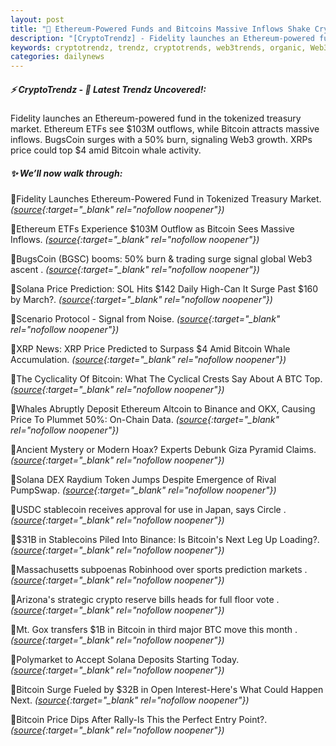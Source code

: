 ```yaml
---
layout: post
title: "🌅 Ethereum-Powered Funds and Bitcoins Massive Inflows Shake Crypto Market"
description: "[CryptoTrendz] - Fidelity launches an Ethereum-powered fund in the tokenized treasury market. Ethereum ETFs see $103M outflows, while Bitcoin attracts massive inflows. BugsCoin surges with a 50% burn, signaling Web3 growth. XRPs price could top $4 amid Bitcoin whale activity."
keywords: cryptotrendz, trendz, cryptotrends, web3trends, organic, Web3, Trump, BTC, Bitcoin, Binance, trading, XRP, Token, Stablecoins, Ethereum, stablecoin, crypto, Altcoin, SOL
categories: dailynews
---
```


##### ⚡ CryptoTrendz - 📌 *Latest Trendz Uncovered!:*

Fidelity launches an Ethereum-powered fund in the tokenized treasury market. Ethereum ETFs see $103M outflows, while Bitcoin attracts massive inflows. BugsCoin surges with a 50% burn, signaling Web3 growth. XRPs price could top $4 amid Bitcoin whale activity.

##### ✨ *We’ll now walk through:*


🔹Fidelity Launches Ethereum-Powered Fund in Tokenized Treasury Market. *([source](https://s.avyag.com/u2ae){:target="_blank" rel="nofollow noopener"})*

🔹Ethereum ETFs Experience $103M Outflow as Bitcoin Sees Massive Inflows. *([source](https://s.avyag.com/s4ag){:target="_blank" rel="nofollow noopener"})*

🔹BugsCoin (BGSC) booms: 50% burn &#38; trading surge signal global Web3 ascent . *([source](https://s.avyag.com/24ml){:target="_blank" rel="nofollow noopener"})*

🔹Solana Price Prediction: SOL Hits $142 Daily High-Can It Surge Past $160 by March?. *([source](https://s.avyag.com/8kpu){:target="_blank" rel="nofollow noopener"})*

🔹Scenario Protocol - Signal from Noise. *([source](https://s.avyag.com/c327){:target="_blank" rel="nofollow noopener"})*

🔹XRP News: XRP Price Predicted to Surpass $4 Amid Bitcoin Whale Accumulation. *([source](https://s.avyag.com/k1ka){:target="_blank" rel="nofollow noopener"})*

🔹The Cyclicality Of Bitcoin: What The Cyclical Crests Say About A BTC Top. *([source](https://s.avyag.com/duft){:target="_blank" rel="nofollow noopener"})*

🔹Whales Abruptly Deposit Ethereum Altcoin to Binance and OKX, Causing Price To Plummet 50%: On-Chain Data. *([source](https://s.avyag.com/t32g){:target="_blank" rel="nofollow noopener"})*

🔹Ancient Mystery or Modern Hoax? Experts Debunk Giza Pyramid Claims. *([source](https://s.avyag.com/8gco){:target="_blank" rel="nofollow noopener"})*

🔹Solana DEX Raydium Token Jumps Despite Emergence of Rival PumpSwap. *([source](https://s.avyag.com/ntu8){:target="_blank" rel="nofollow noopener"})*

🔹USDC stablecoin receives approval for use in Japan, says Circle . *([source](https://s.avyag.com/wijw){:target="_blank" rel="nofollow noopener"})*

🔹$31B in Stablecoins Piled Into Binance: Is Bitcoin's Next Leg Up Loading?. *([source](https://s.avyag.com/j592){:target="_blank" rel="nofollow noopener"})*

🔹Massachusetts subpoenas Robinhood over sports prediction markets . *([source](https://s.avyag.com/k2wi){:target="_blank" rel="nofollow noopener"})*

🔹Arizona's strategic crypto reserve bills heads for full floor vote . *([source](https://s.avyag.com/m08t){:target="_blank" rel="nofollow noopener"})*

🔹Mt. Gox transfers $1B in Bitcoin in third major BTC move this month . *([source](https://s.avyag.com/9ese){:target="_blank" rel="nofollow noopener"})*

🔹Polymarket to Accept Solana Deposits Starting Today. *([source](https://s.avyag.com/7m4p){:target="_blank" rel="nofollow noopener"})*

🔹Bitcoin Surge Fueled by $32B in Open Interest-Here's What Could Happen Next. *([source](https://s.avyag.com/ge28){:target="_blank" rel="nofollow noopener"})*

🔹Bitcoin Price Dips After Rally-Is This the Perfect Entry Point?. *([source](https://s.avyag.com/rfaz){:target="_blank" rel="nofollow noopener"})*
